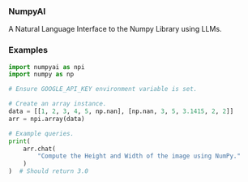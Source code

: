 ### NumpyAI
A Natural Language Interface to the Numpy Library using LLMs.

### Examples

```python
import numpyai as npi
import numpy as np

# Ensure GOOGLE_API_KEY environment variable is set.

# Create an array instance.
data = [[1, 2, 3, 4, 5, np.nan], [np.nan, 3, 5, 3.1415, 2, 2]]
arr = npi.array(data)

# Example queries.
print(
    arr.chat(
        "Compute the Height and Width of the image using NumPy."
    )
)  # Should return 3.0
```
